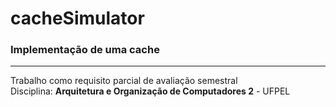 # cacheSimulator
### Implementação de uma cache
---
Trabalho como requisito parcial de avaliação semestral \
Disciplina: **Arquitetura e Organização de Computadores 2** - UFPEL
